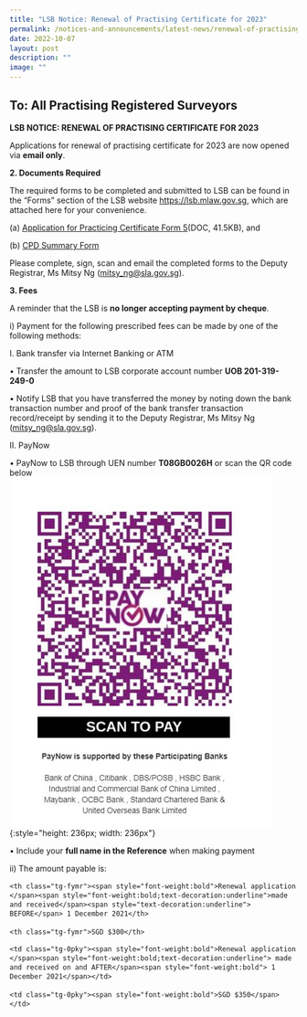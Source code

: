 ```yaml
---
title: "LSB Notice: Renewal of Practising Certificate for 2023"
permalink: /notices-and-announcements/latest-news/renewal-of-practising-certificate-2023/
date: 2022-10-07
layout: post
description: ""
image: ""
---
```

## To: All Practising Registered Surveyors



**LSB NOTICE: RENEWAL OF PRACTISING CERTIFICATE FOR 2023**

 Applications for renewal of practising certificate for 2023 are now opened via **email only**.


**2. Documents Required**


The required forms to be completed and submitted to LSB can be found in the “Forms” section of the LSB website <https://lsb.mlaw.gov.sg>, which are attached here for your convenience.


(a) [Application for Practicing Certificate Form 5](/files/LSBForm5-Application-for-Practising-Certificate.doc/)(DOC, 41.5KB), and <br> 


(b) [CPD Summary Form](/files/CPD_Summary_Form_revised.pdf/) <br>

Please complete, sign, scan and email the completed forms to the Deputy Registrar, Ms Mitsy Ng (<mitsy_ng@sla.gov.sg>).



**3. Fees**

 A reminder that the LSB is **no longer accepting payment by cheque**.


i) Payment for the following prescribed fees can be made by one of the following methods:


I. Bank transfer via Internet Banking or ATM

•         Transfer the amount to LSB corporate account number **UOB 201-319-249-0**

•         Notify LSB that you have transferred the money by noting down the bank transaction number and proof of the bank transfer transaction record/receipt by sending it to the Deputy Registrar, Ms Mitsy Ng (<mitsy_ng@sla.gov.sg>). 


II. PayNow 

•         PayNow to LSB through UEN number  **T08GB0026H** or scan the QR code below <br>
          ![register QR code](/images/LSB_paynow_qr_code.jpg){:style="height: 236px; width: 236px"}

•         Include your **full name in the Reference** when making payment



ii) The amount payable is:

<style type="text/css">

.tg  {border-collapse:collapse;border-spacing:0;}

.tg td{font-family:Arial, sans-serif;font-size:14px;padding:10px 5px;border-style:solid;border-width:1px;overflow:hidden;word-break:normal;border-color:black;}

.tg th{font-family:Arial, sans-serif;font-size:14px;font-weight:normal;padding:10px 5px;border-style:solid;border-width:1px;overflow:hidden;word-break:normal;border-color:black;}

.tg .tg-fymr{font-weight:bold;border-color:inherit;text-align:left;vertical-align:top}

.tg .tg-0pky{border-color:inherit;text-align:left;vertical-align:top}

</style>

<table class="tg">

  <tr>

    <th class="tg-fymr"><span style="font-weight:bold">Renewal application </span><span style="font-weight:bold;text-decoration:underline">made and received</span><span style="text-decoration:underline"> BEFORE</span> 1 December 2021</th>

    <th class="tg-fymr">SGD $300</th>

  </tr>

  <tr>

    <td class="tg-0pky"><span style="font-weight:bold">Renewal application </span><span style="font-weight:bold;text-decoration:underline"> made and received on and AFTER</span><span style="font-weight:bold"> 1 December 2021</span></td>

    <td class="tg-0pky"><span style="font-weight:bold">SGD $350</span></td>

  </tr>

</table>
